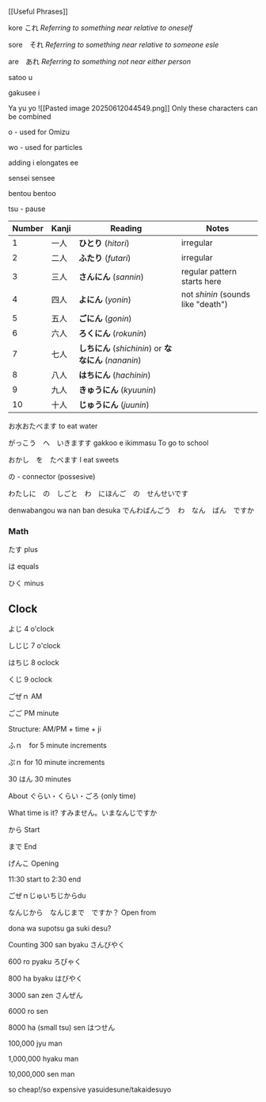 [[Useful Phrases]]


kore これ
*Referring to something near relative to oneself*

sore　それ
*Referring to something near relative to someone esle*

are　あれ
*Referring to something not near either person*


satoo
u 

gakusee
i



Ya yu yo
![[Pasted image 20250612044549.png]]
Only these characters can be combined


o - used for Omizu

wo - used for particles

adding i elongates ee

sensei
sensee

bentou
bentoo

tsu - pause

|Number|Kanji|Reading|Notes|
|---|---|---|---|
|1|一人|**ひとり** (_hitori_)|irregular|
|2|二人|**ふたり** (_futari_)|irregular|
|3|三人|**さんにん** (_sannin_)|regular pattern starts here|
|4|四人|**よにん** (_yonin_)|not _shinin_ (sounds like "death")|
|5|五人|**ごにん** (_gonin_)||
|6|六人|**ろくにん** (_rokunin_)||
|7|七人|**しちにん** (_shichinin_) or **ななにん** (_nananin_)||
|8|八人|**はちにん** (_hachinin_)||
|9|九人|**きゅうにん** (_kyuunin_)||
|10|十人|**じゅうにん** (_juunin_)||


お水おたべます
to eat water

がっこう　へ　いきますす
gakkoo e ikimmasu
To go to school

おかし　を　たべます
I eat sweets


の - connector (possesive)

わたしに　の　しごと　わ　にほんご　の　せんせいです

denwabangou wa nan ban desuka
でんわばんごう　わ　なん　ばん　ですか



### Math 

たす
plus

は
equals

ひく
minus

## Clock 

よじ
4 o'clock

しじじ
7 o'clock

はちじ
8 oclock

くじ
9 oclock

ごぜｎ
AM

ごご
PM
minute

Structure: AM/PM + time + ji

ふｎ　for 5 minute increments

ぷｎ for 10 minute increments

30 はん
30 minutes

About
ぐらい・くらい・ごろ (only time)


What time is it?
すみません。いまなんじですか

から
Start

まで
End

げんこ
Opening

11:30 start to 2:30 end

ごぜｎじゅいちじからdu

なんじから　なんじまで　ですか？
Open from

dona wa supotsu ga suki desu?


Counting
300
san byaku
さんびやく

600
ro pyaku
ろぴゃく

800
ha byaku
はびやく

3000
san zen
さんぜん

6000
ro sen

8000
ha (small tsu) sen
はつせん

100,000
jyu man

1,000,000
hyaku man

10,000,000
sen man

so cheap!/so expensive
yasuidesune/takaidesuyo